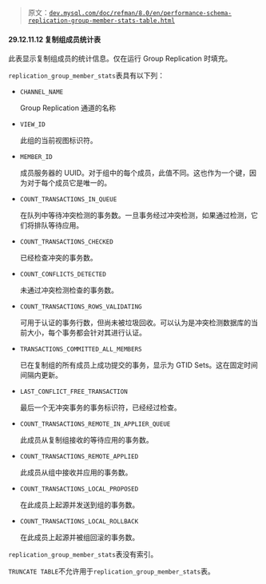 > 原文：[`dev.mysql.com/doc/refman/8.0/en/performance-schema-replication-group-member-stats-table.html`](https://dev.mysql.com/doc/refman/8.0/en/performance-schema-replication-group-member-stats-table.html)

#### 29.12.11.12 复制组成员统计表

此表显示复制组成员的统计信息。仅在运行 Group Replication 时填充。

`replication_group_member_stats`表具有以下列：

+   `CHANNEL_NAME`

    Group Replication 通道的名称

+   `VIEW_ID`

    此组的当前视图标识符。

+   `MEMBER_ID`

    成员服务器的 UUID。对于组中的每个成员，此值不同。这也作为一个键，因为对于每个成员它是唯一的。

+   `COUNT_TRANSACTIONS_IN_QUEUE`

    在队列中等待冲突检测的事务数。一旦事务经过冲突检测，如果通过检测，它们将排队等待应用。

+   `COUNT_TRANSACTIONS_CHECKED`

    已经检查冲突的事务数。

+   `COUNT_CONFLICTS_DETECTED`

    未通过冲突检测检查的事务数。

+   `COUNT_TRANSACTIONS_ROWS_VALIDATING`

    可用于认证的事务行数，但尚未被垃圾回收。可以认为是冲突检测数据库的当前大小，每个事务都会针对其进行认证。

+   `TRANSACTIONS_COMMITTED_ALL_MEMBERS`

    已在复制组的所有成员上成功提交的事务，显示为 GTID Sets。这在固定时间间隔内更新。

+   `LAST_CONFLICT_FREE_TRANSACTION`

    最后一个无冲突事务的事务标识符，已经经过检查。

+   `COUNT_TRANSACTIONS_REMOTE_IN_APPLIER_QUEUE`

    此成员从复制组接收的等待应用的事务数。

+   `COUNT_TRANSACTIONS_REMOTE_APPLIED`

    此成员从组中接收并应用的事务数。

+   `COUNT_TRANSACTIONS_LOCAL_PROPOSED`

    在此成员上起源并发送到组的事务数。

+   `COUNT_TRANSACTIONS_LOCAL_ROLLBACK`

    在此成员上起源并被组回滚的事务数。

`replication_group_member_stats`表没有索引。

`TRUNCATE TABLE`不允许用于`replication_group_member_stats`表。

